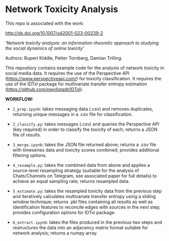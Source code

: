 # Network Toxicity Analysis

This repo is associated with the work: 

http://dx.doi.org/10.1007/s42001-023-00239-2

*'Network toxicity analysis: an information-theoretic approach to studying the social dynamics of online toxicity'*

Authors: Rupert Kiddle, Petter Tornberg, Damian Trilling.

This repository contains example code for the analysis of network toxicity in social media data. It requires the use of the Perspective API (https://www.perspectiveapi.com/) for toxicity classification. It requires the use of the IDTxl package for multivariate transfer entropy estimation (https://github.com/pwollstadt/IDTxl).



**WORKFLOW:**

- `1_prep.ipynb`: takes messaging data (.csv) and removes duplicates, returning unique messages in a .csv file for classification. 

- `2_classify.py`: takes messages (.csv) and queries the Perspective API (key required) in order to classify the toxicity of each; returns a JSON file of results. 

- `3_merge.ipynb`: takes the JSON file returned above; returns a .csv file with timeseries data and toxicity scores combined; provides additional filtering options. 

- `4_resample.py`: takes the combined data from above and applies a source-level resampling strategy (suitable for the analysis of Chats/Channels on Telegram, see associated paper for full details) to achieve an equal sampling rate; returns resampled data.

- `5_estimate.py`: takes the resampled toxicity data from the previous step and iteratively calculates multivariate transfer entropy using a sliding window technique; returns .pkl files containing all results as well as identification features to reconcile edges with sources in the next step; provides configuration options for IDTxl package. 

- `6_extract.ipynb`: takes the files produced in the previous two steps and restructures the data into an adjacency matrix format suitable for network analysis; returns a numpy array.
 
 
